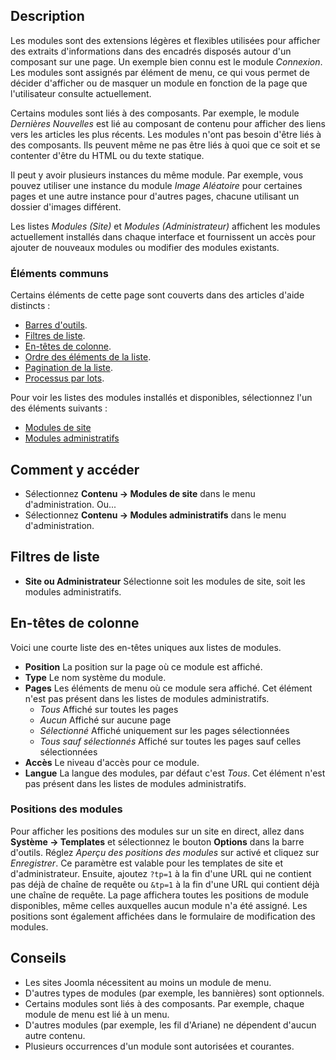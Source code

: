 <!-- Filename: Help4.x:Modules / Display title: Modules -->

## Description

Les modules sont des extensions légères et flexibles utilisées pour afficher des extraits d'informations dans des encadrés disposés autour d'un composant sur une page. Un exemple bien connu est le module *Connexion*. Les modules sont assignés par élément de menu, ce qui vous permet de décider d'afficher ou de masquer un module en fonction de la page que l'utilisateur consulte actuellement.

Certains modules sont liés à des composants. Par exemple, le module *Dernières Nouvelles* est lié au composant de contenu pour afficher des liens vers les articles les plus récents. Les modules n'ont pas besoin d'être liés à des composants. Ils peuvent même ne pas être liés à quoi que ce soit et se contenter d'être du HTML ou du texte statique.

Il peut y avoir plusieurs instances du même module. Par exemple, vous pouvez utiliser une instance du module *Image Aléatoire* pour certaines pages et une autre instance pour d'autres pages, chacune utilisant un dossier d'images différent.

Les listes *Modules (Site)* et *Modules (Administrateur)* affichent les modules actuellement installés dans chaque interface et fournissent un accès pour ajouter de nouveaux modules ou modifier des modules existants.

### Éléments communs

Certains éléments de cette page sont couverts dans des articles d'aide distincts :

* [Barres d'outils](jdocmanual?article=help/common-elements/toolbars).
* [Filtres de liste](jdocmanual?article=help/common-elements/list-filters).
* [En-têtes de colonne](jdocmanual?article=help/common-elements/list-column-headers).
* [Ordre des éléments de la liste](jdocmanual?article=help/common-elements/list-ordering).
* [Pagination de la liste](jdocmanual?article=help/common-elements/list-pagination).
* [Processus par lots](jdocmanual?article=help/common-elements/list-batch-process).

Pour voir les listes des modules installés et disponibles, sélectionnez l'un des éléments suivants :

* [Modules de site](jdocmanual?article=help/modules-site/site-modules-site)
* [Modules administratifs](jdocmanual?article=help/modules-admin/admin-modules-administrator)

## Comment y accéder

- Sélectionnez **Contenu → Modules de site** dans le menu d'administration. Ou...
- Sélectionnez **Contenu → Modules administratifs** dans le menu d'administration.

## Filtres de liste

* **Site ou Administrateur** Sélectionne soit les modules de site, soit les modules administratifs.

## En-têtes de colonne

Voici une courte liste des en-têtes uniques aux listes de modules.

- **Position** La position sur la page où ce module est affiché.
- **Type** Le nom système du module.
- **Pages** Les éléments de menu où ce module sera affiché. Cet élément n'est pas présent dans les listes de modules administratifs.
  - *Tous* Affiché sur toutes les pages
  - *Aucun* Affiché sur aucune page
  - *Sélectionné* Affiché uniquement sur les pages sélectionnées
  - *Tous sauf sélectionnés* Affiché sur toutes les pages sauf celles sélectionnées
- **Accès** Le niveau d'accès pour ce module.
- **Langue** La langue des modules, par défaut c'est *Tous*. Cet élément n'est pas présent dans les listes de modules administratifs.

### Positions des modules

Pour afficher les positions des modules sur un site en direct, allez dans **Système → Templates** et sélectionnez le bouton **Options** dans la barre d'outils. Réglez *Aperçu des positions des modules* sur activé et cliquez sur *Enregistrer*. Ce paramètre est valable pour les templates de site et d'administrateur. Ensuite, ajoutez `?tp=1` à la fin d'une URL qui ne contient pas déjà de chaîne de requête ou `&tp=1` à la fin d'une URL qui contient déjà une chaîne de requête. La page affichera toutes les positions de module disponibles, même celles auxquelles aucun module n'a été assigné. Les positions sont également affichées dans le formulaire de modification des modules.

## Conseils

- Les sites Joomla nécessitent au moins un module de menu.
- D'autres types de modules (par exemple, les bannières) sont optionnels.
- Certains modules sont liés à des composants. Par exemple, chaque module de menu est lié à un menu.
- D'autres modules (par exemple, les fil d'Ariane) ne dépendent d'aucun autre contenu.
- Plusieurs occurrences d'un module sont autorisées et courantes.
